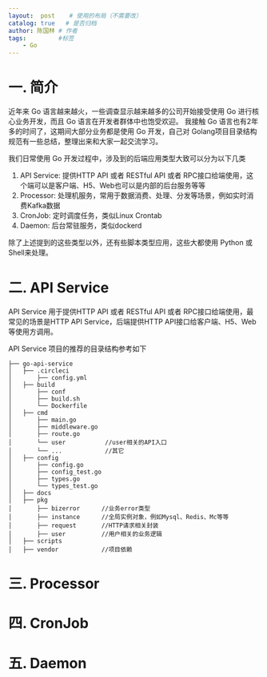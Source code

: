 ```yaml
---
layout:  post    # 使用的布局（不需要改）
catalog: true   # 是否归档
author: 陈国林 # 作者
tags:         #标签
    - Go
---
```


# 一. 简介
近年来 Go 语言越来越火，一些调查显示越来越多的公司开始接受使用 Go 进行核心业务开发，而且 Go 语言在开发者群体中也饱受欢迎。
我接触 Go 语言也有2年多的时间了，这期间大部分业务都是使用 Go 开发，自己对 Golang项目目录结构规范有一些总结，整理出来和大家一起交流学习。

我们日常使用 Go 开发过程中，涉及到的后端应用类型大致可以分为以下几类

1. API Service: 提供HTTP API 或者 RESTful API 或者 RPC接口给端使用，这个端可以是客户端、H5、Web也可以是内部的后台服务等等
2. Processor: 处理机服务，常用于数据消费、处理、分发等场景，例如实时消费Kafka数据
3. CronJob: 定时调度任务，类似Linux Crontab
4. Daemon: 后台常驻服务，类似dockerd

除了上述提到的这些类型以外，还有些脚本类型应用，这些大都使用 Python 或 Shell来处理。

# 二. API Service
API Service 用于提供HTTP API 或者 RESTful API 或者 RPC接口给端使用，最常见的场景是HTTP API Service，后端提供HTTP API接口给客户端、H5、Web等使用方调用。

API Service 项目的推荐的目录结构参考如下
```
├── go-api-service
│   ├── .circleci
│       ├── config.yml
│   ├── build
│       ├── conf
│       ├── build.sh
│       └── Dockerfile
│   ├── cmd
│       ├── main.go
│       ├── middleware.go
│       ├── route.go
│       └── user           //user相关的API入口
│       └── ...            //其它
│   ├── config
│       ├── config.go
│       ├── config_test.go
│       ├── types.go
│       └── types_test.go
│   ├── docs
│   ├── pkg
│       ├── bizerror      //业务error类型
│       ├── instance      //全局实例对象，例如Mysql、Redis、Mc等等
│       ├── request       //HTTP请求相关封装
│       ├── user          //用户相关的业务逻辑
│   ├── scripts
│   ├── vendor            //项目依赖

```

# 三. Processor

# 四. CronJob

# 五. Daemon
